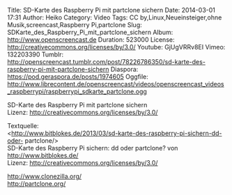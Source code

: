Title: SD-Karte des Raspberry Pi mit partclone sichern
Date: 2014-03-01 17:31
Author: Heiko
Category: Video
Tags: CC by,Linux,Neueinsteiger,ohne Musik,screencast,Raspberry Pi,partclone
Slug: SDKarte_des_Raspberry_Pi_mit_partclone_sichern
Album: http://www.openscreencast.de
Duration: 523000
License: http://creativecommons.org/licenses/by/3.0/
Youtube: GjUgVRRv8EI
Vimeo: 132203390
Tumblr: http://openscreencast.tumblr.com/post/78226786350/sd-karte-des-raspberry-pi-mit-partclone-sichern
Diaspora: https://pod.geraspora.de/posts/1974605
Oggfile: http://www.librecontent.de/openscreencast/videos/openscreencast_videos_raspberrypi/raspberrypi_sdkarte_partclone.ogg

SD-Karte des Raspberry Pi mit partclone sichern  
Lizenz: <http://creativecommons.org/licenses/by/3.0/>  
  
Textquelle:  
<http://www.bitblokes.de/2013/03/sd-karte-des-raspberry-pi-sichern-dd-oder-
partclone/>  
SD-Karte des Raspberry Pi sichern: dd oder partclone? von
<http://www.bitblokes.de/>  
Lizenz: <http://creativecommons.org/licenses/by/3.0/>  
  
<http://www.clonezilla.org/>  
<http://partclone.org/>

